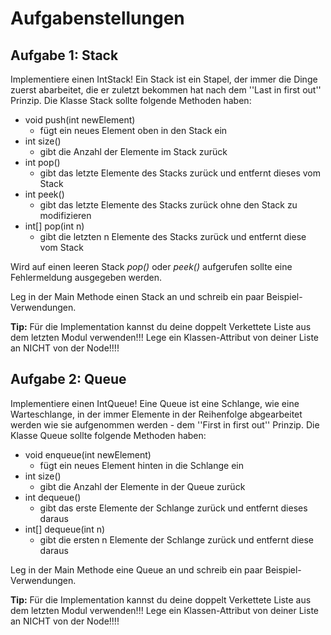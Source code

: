 # Aufgabenstellungen

## Aufgabe 1: Stack

Implementiere einen IntStack! Ein Stack ist ein Stapel, der immer die Dinge zuerst abarbeitet, die er zuletzt bekommen hat nach dem ''Last in first out'' Prinzip. Die Klasse Stack sollte folgende Methoden haben:

- void push(int newElement)
  - fügt ein neues Element oben in den Stack ein
- int size()
  - gibt die Anzahl der Elemente im Stack zurück
- int pop()
  - gibt das letzte Elemente des Stacks zurück und entfernt dieses vom Stack
- int peek()
  - gibt das letzte Elemente des Stacks zurück ohne den Stack zu modifizieren
- int[] pop(int n)
  - gibt die letzten n Elemente des Stacks zurück und entfernt diese vom Stack

Wird auf einen leeren Stack *pop()* oder *peek()* aufgerufen sollte eine Fehlermeldung ausgegeben werden.

Leg in der Main Methode einen Stack an und schreib ein paar Beispiel-Verwendungen.

**Tip:** Für die Implementation kannst du deine doppelt Verkettete Liste aus dem letzten Modul verwenden!!! Lege ein Klassen-Attribut von deiner Liste an NICHT von der Node!!!!

## Aufgabe 2: Queue


Implementiere einen IntQueue! Eine Queue ist eine Schlange, wie eine Warteschlange, in der immer Elemente in der Reihenfolge abgearbeitet werden wie sie aufgenommen werden - dem ''First in first out'' Prinzip. Die Klasse Queue sollte folgende Methoden haben:

- void enqueue(int newElement)
  - fügt ein neues Element hinten in die Schlange ein
- int size()
  - gibt die Anzahl der Elemente in der Queue zurück
- int dequeue()
  - gibt das erste Elemente der Schlange zurück und entfernt dieses daraus
- int[] dequeue(int n)
  - gibt die ersten n Elemente der Schlange zurück und entfernt diese daraus

Leg in der Main Methode eine Queue an und schreib ein paar Beispiel-Verwendungen.

**Tip:** Für die Implementation kannst du deine doppelt Verkettete Liste aus dem letzten Modul verwenden!!! Lege ein Klassen-Attribut von deiner Liste an NICHT von der Node!!!!